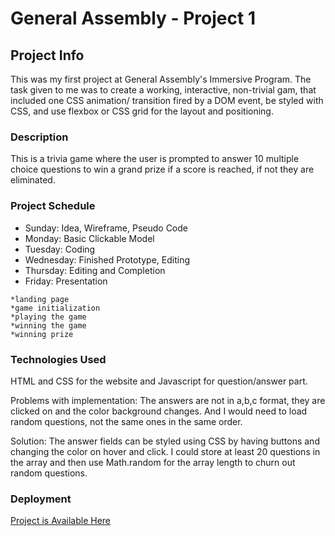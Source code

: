 # General Assembly - Project 1

## Project Info
  This was my first project at General Assembly's Immersive Program. The task given to me was to create a working, interactive, non-trivial gam, that included one CSS animation/ transition fired by a DOM event, be styled with CSS, and use flexbox or CSS grid for the layout and positioning.

### Description 

This is a trivia game where the user is prompted to answer 10 multiple choice questions to win a grand prize if a score is reached, if not they are eliminated. 

### Project Schedule

- Sunday: Idea, Wireframe, Pseudo Code
- Monday: Basic Clickable Model
- Tuesday: Coding 
- Wednesday: Finished Prototype, Editing
- Thursday: Editing and Completion
- Friday: Presentation

```
*landing page
*game initialization
*playing the game
*winning the game
*winning prize
```

### Technologies Used

HTML and CSS for the website and Javascript for question/answer part.

Problems with implementation: The answers are not in a,b,c format, they are clicked on and the color background changes. And I would need to load random questions, not the same ones in the same order.

Solution: The answer fields can be styled using CSS by having buttons and changing the color on hover and click. I could store at least 20 questions in the array and then use Math.random for the array length to churn out random questions.

### Deployment

[Project is Available Here](https://unique-clafoutis-0174b3.netlify.app/)
